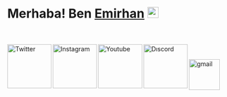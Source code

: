   # Merhaba! Ben [Emirhan](https://github.com/EmirhanSarac) <img src="https://github.com/EmirhanSarac/emirhansarac2/blob/main/mrb.gif" width="25px">
<br><br>
<a href="https://twitter.com/codemirhan">
  <img align="left" alt="Twitter" width="100px" src="https://img.shields.io/badge/Twitter-1DA1F2?style=for-the-badge&logo=Twitter&logoColor=white" />
</a>
<a href="https://www.instagram.com/emirhansarac06/">
  <img align="left" alt="Instagram" width="100px" src="https://img.shields.io/badge/Instagram-E4405F?style=for-the-badge&logo=instagram&logoColor=white" />
</a>
<a href="https://www.youtube.com/c/EmirhanSarac">
  <img align="left" alt="Youtube" width="100px" src="https://img.shields.io/badge/YouTube-FF0000?style=for-the-badge&logo=YouTube&logoColor=white" />
</a>
<a href="https://discord.gg/Zwr4MqyKrC">
  <img align="left" alt="Dıscord" width="100px" src="https://img.shields.io/badge/Discord-7289DA?style=for-the-badge&logo=Discord-&logoColor=white" />
</a>
<br><br>
<a href="mailto:emirhansaraciletisim@gmail.com">
  <img align="left" alt="gmail" width="70px" src="https://img.shields.io/badge/Gmail-EA4335?style=for-the-badge&logo=Gmail&logoColor=white" />
</a>
